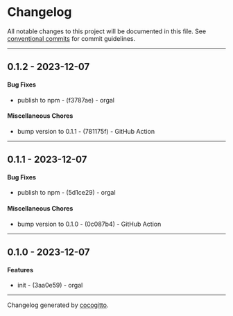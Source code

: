 # Changelog
All notable changes to this project will be documented in this file. See [conventional commits](https://www.conventionalcommits.org/) for commit guidelines.

- - -
## 0.1.2 - 2023-12-07
#### Bug Fixes
- publish to npm - (f3787ae) - orgal
#### Miscellaneous Chores
- bump version to 0.1.1 - (781175f) - GitHub Action
- - -

## 0.1.1 - 2023-12-07
#### Bug Fixes
- publish to npm - (5d1ce29) - orgal
#### Miscellaneous Chores
- bump version to 0.1.0 - (0c087b4) - GitHub Action
- - -

## 0.1.0 - 2023-12-07
#### Features
- init - (3aa0e59) - orgal
- - -

Changelog generated by [cocogitto](https://github.com/cocogitto/cocogitto).